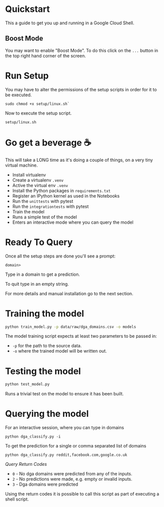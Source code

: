 # Quickstart

This a guide to get you up and running in a Google Cloud Shell.

## Boost Mode

You may want to enable "Boost Mode". To do this click on the `...` button in the top right hand corner of the screen.

# Run Setup

You may have to alter the permissions of the setup scripts in order for it to be executed.

```
sudo chmod +x setup/linux.sh`
```

Now to execute the setup script.
```
setup/linux.sh
```

# Go get a beverage ☕
This will take a LONG time as it's doing a couple of things, on a very tiny virtual machine.

* Install virtualenv
* Create a virtualenv `.venv`
* Active the virtual env `.venv`
* Install the Python packages in `requirements.txt`
* Register an IPython kernel as used in the Notebooks
* Run the `unittests` with pytest
* Run the `integrationtests` with pytest
* Train the model
* Runs a simple test of the model
* Enters an interactive mode where you can query the model

# Ready To Query

Once all the setup steps are done you'll see a prompt:
```
domain>
```

Type in a domain to get a prediction.

To quit type in an empty string.

For more details and manual installation go to the next section.

# Training the model

```bash
python train_model.py -p data/raw/dga_domains.csv -o models
``` 

The model training script expects at least two parameters to be passed in:
* `-p` for the path to the source data.
* `-o` where the trained model will be written out.

# Testing the model
```bash
python test_model.py
```

Runs a trivial test on the model to ensure it has been built.

# Querying the model

For an interactive session, where you can type in domains
````
python dga_classify.py -i
````

To get the prediction for a single or comma separated list of domains
````
python dga_classify.py reddit,facebook.com,google.co.uk
````

*Query Return Codes*
* `0` - No dga domains were predicted from any of the inputs.
* `2` - No predictions were made, e.g. empty or invalid inputs.
* `3` - Dga domains were predicted

Using the return codes it is possible to call this script as part of executing a shell script.